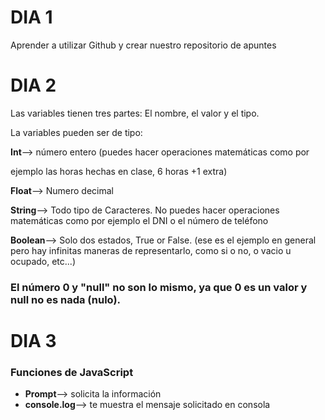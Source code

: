 # DIA 1 #

Aprender a utilizar Github y crear nuestro repositorio de apuntes 

# DIA 2 #

Las variables tienen tres partes: El nombre, el valor y el tipo.

La variables pueden ser de tipo:

**Int**--> número entero (puedes hacer operaciones matemáticas como por 

ejemplo las horas hechas en clase, 6 horas +1 extra)

**Float**--> Numero decimal

**String**-->  Todo tipo de Caracteres. No puedes hacer operaciones matemáticas como por ejemplo el DNI o el número de teléfono

**Boolean**--> Solo dos estados, True or False. (ese es el ejemplo en general pero hay infinitas maneras de representarlo, como si o no, o vacio u ocupado, etc...)



### El número 0 y "null" no son lo mismo, ya que 0 es un valor y null no es nada (nulo). ###

# DIA 3 #
### Funciones de JavaScript
- **Prompt**--> solicita la información
- **console.log**--> te muestra el mensaje solicitado en consola
